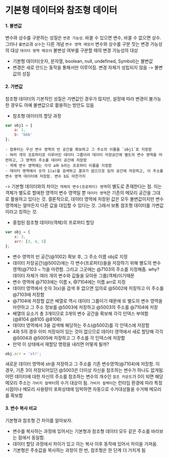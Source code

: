 # 기본형 데이터와 참조형 데이터
#### 1. 불변값
변수와 상수를 구분하는 성질은 `변경 가능성`. 바꿀 수 있으면 변수, 바꿀 수 없으면 상수. 그러나 `불변값`과 `상수`는 다른 개념
`변수 영역 메모리` 변수와 상수를 구분 짓는 변경 가능성의 대상
`데이터 영역 메모리` 불변성 여부를 구분할 때의 변경 가능성의 대상
- 기본형 데이터(숫자, 문자열, boolean, null, undefined, Symbol)는 불변값
- 변경은 새로 만드는 동작을 통해서만 이루어짐. 변경 자체가 성립되지 않음 -> 불변값의 성질
#### 2. 가변값
참조형 데이터의 기본적인 성질은 가변값인 경우가 많지만, 설정에 따라 변경이 불가능한 경우도 아예 불변값으로 활용하는 방안도 있음
- 참조형 데이터의 할당 과정
```javascript
var obj1 = {
    a: 1,
    b: 'bbb'
};
```
    - 컴퓨터는 우선 변수 영역의 빈 공간을 확보하고 그 주소의 이름을 `obj1`로 지정함
    - 여러 개의 프로퍼티로 이루어진 데이터 그룹이라 데이터 저장공간에 별도의 변수 영역을 마련하고, 그 영역의 주소를 데이터 공간에 저장함
    - 객체 변수 영역에는 각각 a와 b라는 프로퍼티 이름을 지정함
    - 데이터 영역에서 숫자 1(a)을 검색하고 결과가 없으므로 임의 공간에 저장하고, 이 주소를 변수 영역 데이터에 저장함. 변수 b도 마찬가지
-> 기본형 데이터와의 차이는 `객체의 변수(프로퍼티) 영역`이 별도로 존재한다는 점. 이는 객체가 별도로 할애한 영역이 변수 영역일 뿐 `데이터 영역`은 기존의 메모리 공간을 그대로 활용하고 있다는 것.
   결론적으로, 데이터 영역에 저장된 값은 모두 불변값이지만 변수 영역에는 얼마든지 다른 값을 대입할 수 있다는 것. 그래서 보통 참조형 데이터를 가변값이라고 칭하는 것.
- 중첩된 참조형 데이터(객체)의 프로퍼티 할당
```javascript
var obj = {
    x: 3,
    arr: [3, 4, 5]
};
```
- 변수 영역의 빈 공간(@1002) 확보 후, 그 주소 이름 obj로 지정
- 데이터 저장공간(@5002)에는 각 변수(프로퍼티)들을 저장하기 위해 별도의 변수 영역(@7103 ~ ?)을 마련함. 그리고 그곳에는 @7103의 주소를 지정해줌. why? 데이터 자체가 여러 개의 변수와 값들을 모아둔 그룹(객체)이기때문
- 변수 영역에 @7103에는 이름 x, @7104에는 이름 arr로 지정
- 데이터 영역에서 숫자 3(x)을 검색 후 없으면 임의로 @5002에 저장하고 이 주소를 @7103에 저장함
- @7104에 저장할 값은 배열로 역시 데이터 그룹이기 때문에 또 별도의 변수 영역을 마련하고 그 주소 정보를 @5003에 저장하고 @5003의 주소를 @7104에 저장
- 배열의 요소가 총 3개이므로 3개의 변수 공간을 확보해 각각 인덱스 부여함(@8104 @8105 @8106)
- 데이터 영역에서 3을 검색해 해당하는 주소(@5002)를 각 인덱스에 저장함
- 4와 5의 경우 이미 저장되어 있는 것이 없으므로 데이터 영역에서 새로 할당해 각각 @5004과 @5005에 저장하고 그 주소를 각 인덱스에 저장함
- 만약 이 상태에서 재할당 명령을 내리면 어떻게 될까?
```javascript
obj.arr = 'str';
```
새로운 데이터 영역에 str을 저장하고 그 주소를 기존 변수영역(@7104)에 저장함. 이 경우, 기존 3이 저장되어있던 @5003은 더이상 자신을 참조하는 변수가 하나도 없게됨.\
어떤 데이터에 대한 자신의 주소를 참조하는 변수의 개수인 `참조 카운트`가 0이 되면 해당 메모리 주소는 `가비지 컬렉터`의 수거 대상이 됨. `가비지 컬렉터`는 런타임 환경에 따라 특정 시점이나 메모리 사용량이 포화상태에 임박하면 자동으로 수거대상들을 수거해 메모리를 확보함
#### 3. 변수 복사 비교
기본형과 참조형 간 차이를 알아보자.
- 변수를 복사하는 과정에 있어서는 기본형과 참조형 데이터 모두 같은 주소를 바라보는 점에서 동일함.
- 데이터 할당 과정에서 차이가 있고 이는 복사 이후 동작에 있어서 차이을 가져옴.
- 기본형은 주솟값을 복사하는 과정이 한 번, 참조형은 한 단계 더 거치게 됨


